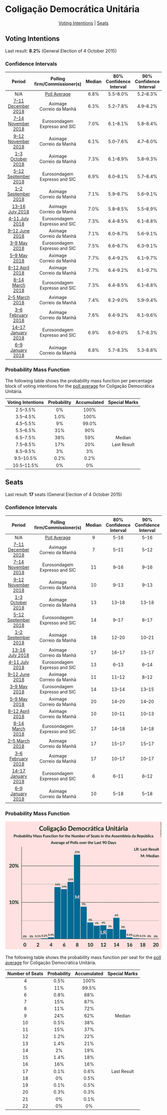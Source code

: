 # Coligação Democrática Unitária

<p align="center"><a href="#voting-intentions">Voting Intentions</a> | <a href="#seats">Seats</a></p>

## Voting Intentions

Last result: **8.2%** (General Election of 4 October 2015)

### Confidence Intervals

| Period     | Polling firm/Commissioner(s) | Median | 80% Confidence Interval | 90% Confidence Interval | 95% Confidence Interval | 99% Confidence Interval |
|:----------:|:----------------:|:-----------:|:-----------------------:|:-----------------------:|:-----------------------:|:-----------------------:|
| N/A | [Poll Average](average.html) | 6.8% | 5.5–8.0% | 5.2–8.3% | 4.9–8.6% | 4.4–9.3% |
| [7–11 December 2018](2018-12-11-Aximage.html) | Aximage <br> Correio da Manhã | 6.3% | 5.2–7.8% | 4.9–8.2% | 4.6–8.6% | 4.1–9.3% |
| [7–14 November 2018](2018-11-14-Eurosondagem.html) | Eurosondagem <br> Expresso and SIC | 7.0% | 6.1–8.1% | 5.8–8.4% | 5.6–8.7% | 5.2–9.3% |
| [9–12 November 2018](2018-11-12-Aximage.html) | Aximage <br> Correio da Manhã | 6.1% | 5.0–7.6% | 4.7–8.0% | 4.5–8.4% | 4.0–9.1% |
| [1–3 October 2018](2018-10-03-Aximage.html) | Aximage <br> Correio da Manhã | 7.3% | 6.1–8.9% | 5.8–9.3% | 5.5–9.7% | 5.0–10.5% |
| [5–12 September 2018](2018-09-12-Eurosondagem.html) | Eurosondagem <br> Expresso and SIC | 6.9% | 6.0–8.1% | 5.7–8.4% | 5.5–8.7% | 5.1–9.3% |
| [1–2 September 2018](2018-09-02-Aximage.html) | Aximage <br> Correio da Manhã | 7.1% | 5.9–8.7% | 5.6–9.1% | 5.3–9.5% | 4.8–10.3% |
| [13–16 July 2018](2018-07-16-Aximage.html) | Aximage <br> Correio da Manhã | 7.0% | 5.8–8.5% | 5.5–8.9% | 5.2–9.3% | 4.7–10.1% |
| [4–11 July 2018](2018-07-11-Eurosondagem.html) | Eurosondagem <br> Expresso and SIC | 7.3% | 6.4–8.5% | 6.1–8.8% | 5.9–9.1% | 5.4–9.7% |
| [9–12 June 2018](2018-06-12-Aximage.html) | Aximage <br> Correio da Manhã | 7.1% | 6.0–8.7% | 5.6–9.1% | 5.3–9.5% | 4.8–10.3% |
| [3–9 May 2018](2018-05-09-Eurosondagem.html) | Eurosondagem <br> Expresso and SIC | 7.5% | 6.6–8.7% | 6.3–9.1% | 6.1–9.3% | 5.6–9.9% |
| [5–9 May 2018](2018-05-09-Aximage.html) | Aximage <br> Correio da Manhã | 7.7% | 6.4–9.2% | 6.1–9.7% | 5.8–10.1% | 5.3–10.9% |
| [8–12 April 2018](2018-04-12-Aximage.html) | Aximage <br> Correio da Manhã | 7.7% | 6.4–9.2% | 6.1–9.7% | 5.8–10.1% | 5.2–10.9% |
| [8–14 March 2018](2018-03-14-Eurosondagem.html) | Eurosondagem <br> Expresso and SIC | 7.3% | 6.4–8.5% | 6.1–8.8% | 5.9–9.1% | 5.4–9.7% |
| [2–5 March 2018](2018-03-05-Aximage.html) | Aximage <br> Correio da Manhã | 7.4% | 6.2–9.0% | 5.9–9.4% | 5.6–9.8% | 5.1–10.6% |
| [3–6 February 2018](2018-02-06-Aximage.html) | Aximage <br> Correio da Manhã | 7.6% | 6.4–9.2% | 6.1–9.6% | 5.8–10.0% | 5.2–10.8% |
| [14–17 January 2018](2018-01-17-Eurosondagem.html) | Eurosondagem <br> Expresso and SIC | 6.9% | 6.0–8.0% | 5.7–8.3% | 5.5–8.6% | 5.1–9.2% |
| [6–9 January 2018](2018-01-09-Aximage.html) | Aximage <br> Correio da Manhã | 6.8% | 5.7–8.3% | 5.3–8.8% | 5.1–9.1% | 4.6–9.9% |

### Probability Mass Function

The following table shows the probability mass function per percentage block of voting intentions for the [poll average](average.html) for Coligação Democrática Unitária.

| Voting Intentions | Probability | Accumulated | Special Marks |
|:-----------------:|:-----------:|:-----------:|:-------------:|
| 2.5–3.5% | 0% | 100% |  |
| 3.5–4.5% | 1.0% | 100% |  |
| 4.5–5.5% | 9% | 99.0% |  |
| 5.5–6.5% | 31% | 90% |  |
| 6.5–7.5% | 38% | 59% | Median |
| 7.5–8.5% | 17% | 20% | Last Result |
| 8.5–9.5% | 3% | 3% |  |
| 9.5–10.5% | 0.2% | 0.2% |  |
| 10.5–11.5% | 0% | 0% |  |


## Seats

Last result: **17** seats (General Election of 4 October 2015)

### Confidence Intervals

| Period     | Polling firm/Commissioner(s) | Median | 80% Confidence Interval | 90% Confidence Interval | 95% Confidence Interval | 99% Confidence Interval |
|:----------:|:----------------:|:------:|:-----------------------:|:-----------------------:|:-----------------------:|:-----------------------:|
| N/A | [Poll Average](average.html) | 9 | 5–16 | 5–16 | 5–16 | 5–17 |
| [7–11 December 2018](2018-12-11-Aximage.html) | Aximage <br> Correio da Manhã | 7 | 5–11 | 5–12 | 5–13 | 4–14 |
| [7–14 November 2018](2018-11-14-Eurosondagem.html) | Eurosondagem <br> Expresso and SIC | 11 | 9–16 | 9–16 | 9–16 | 8–19 |
| [9–12 November 2018](2018-11-12-Aximage.html) | Aximage <br> Correio da Manhã | 10 | 9–13 | 9–13 | 9–14 | 9–14 |
| [1–3 October 2018](2018-10-03-Aximage.html) | Aximage <br> Correio da Manhã | 13 | 13–18 | 13–18 | 13–18 | 5–19 |
| [5–12 September 2018](2018-09-12-Eurosondagem.html) | Eurosondagem <br> Expresso and SIC | 14 | 9–17 | 8–17 | 8–17 | 7–17 |
| [1–2 September 2018](2018-09-02-Aximage.html) | Aximage <br> Correio da Manhã | 18 | 12–20 | 10–21 | 9–21 | 5–22 |
| [13–16 July 2018](2018-07-16-Aximage.html) | Aximage <br> Correio da Manhã | 17 | 16–17 | 13–17 | 7–17 | 7–17 |
| [4–11 July 2018](2018-07-11-Eurosondagem.html) | Eurosondagem <br> Expresso and SIC | 13 | 6–13 | 6–14 | 6–17 | 6–17 |
| [9–12 June 2018](2018-06-12-Aximage.html) | Aximage <br> Correio da Manhã | 11 | 11–12 | 8–12 | 8–20 | 7–20 |
| [3–9 May 2018](2018-05-09-Eurosondagem.html) | Eurosondagem <br> Expresso and SIC | 14 | 13–14 | 13–15 | 10–16 | 9–19 |
| [5–9 May 2018](2018-05-09-Aximage.html) | Aximage <br> Correio da Manhã | 20 | 14–20 | 14–20 | 13–20 | 12–23 |
| [8–12 April 2018](2018-04-12-Aximage.html) | Aximage <br> Correio da Manhã | 10 | 10–11 | 10–13 | 10–18 | 8–23 |
| [8–14 March 2018](2018-03-14-Eurosondagem.html) | Eurosondagem <br> Expresso and SIC | 17 | 14–18 | 14–18 | 10–18 | 10–19 |
| [2–5 March 2018](2018-03-05-Aximage.html) | Aximage <br> Correio da Manhã | 17 | 15–17 | 15–17 | 14–17 | 14–20 |
| [3–6 February 2018](2018-02-06-Aximage.html) | Aximage <br> Correio da Manhã | 17 | 10–17 | 10–17 | 9–17 | 9–17 |
| [14–17 January 2018](2018-01-17-Eurosondagem.html) | Eurosondagem <br> Expresso and SIC | 6 | 6–11 | 6–12 | 6–18 | 6–18 |
| [6–9 January 2018](2018-01-09-Aximage.html) | Aximage <br> Correio da Manhã | 10 | 5–18 | 5–18 | 5–18 | 5–23 |

### Probability Mass Function

![Graph with seats probability mass function not yet produced](average-seats-pmf-coligaçãodemocráticaunitária.png "Seats Probability Mass Function")

The following table shows the probability mass function per seat for the [poll average](average.html) for Coligação Democrática Unitária.

| Number of Seats | Probability | Accumulated | Special Marks |
|:---------------:|:-----------:|:-----------:|:-------------:|
| 4 | 0.5% | 100% |  |
| 5 | 11% | 99.5% |  |
| 6 | 0.8% | 88% |  |
| 7 | 15% | 87% |  |
| 8 | 11% | 72% |  |
| 9 | 24% | 62% | Median |
| 10 | 0.5% | 38% |  |
| 11 | 15% | 37% |  |
| 12 | 1.2% | 22% |  |
| 13 | 1.4% | 21% |  |
| 14 | 2% | 19% |  |
| 15 | 1.4% | 18% |  |
| 16 | 16% | 16% |  |
| 17 | 0.1% | 0.6% | Last Result |
| 18 | 0% | 0.5% |  |
| 19 | 0.1% | 0.5% |  |
| 20 | 0.3% | 0.3% |  |
| 21 | 0% | 0.1% |  |
| 22 | 0% | 0% |  |


